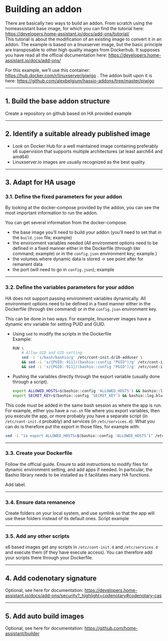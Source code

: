 # Building an addon

There are basically two ways to build an addon. From scratch using the homeassistant base image, for which you can find the tutorial here: https://developers.home-assistant.io/docs/add-ons/tutorial/  
This tutorial is about the modification of an existing image to convert it in an addon. The example is based on a linuxserver image, but the basic principle are transposable to other high quality images from Dockerhub. It supposes you have read all the official documentation here: https://developers.home-assistant.io/docs/add-ons/

For this example, we’ll use this container: https://hub.docker.com/r/linuxserver/piwigo . The addon built upon it is here: https://github.com/alexbelgium/hassio-addons/tree/master/piwigo

---

## 1. Build the base addon structure

Create a repository on github based on HA provided example

---

## 2. Identify a suitable already published image

- Look on Docker Hub for a well maintained image containing preferably s6 supervision that supports multiple architectures (at least aarch64 and amd64)  
- Linuxserver.io images are usually recognized as the best quality.

---

## 3. Adapt for HA usage

### 3.1. Define the fixed parameters for your addon

By looking at the docker-compose provided by the addon, you can see the most important information to run the addon.

You can get several information from the docker-compose:

- the base image you’ll need to build your addon (you’ll need to set that in the `build.json` file; example)  
- the environment variables needed (All environment options need to be defined in a fixed manner either in the Dockerfile (through `ENV` command; example) or in the `config.json` environment key; example.)  
- the volumes where dynamic data is stored → see point after for remanent data  
- the port (will need to go in `config.json`); example  

---

### 3.2. Define the variables parameters for your addon

HA does not support passing environment variables dynamically. All environment options need to be defined in a fixed manner either in the Dockerfile (through `ENV` command) or in the `config.json` environment key.

This can be done in two ways. For example, linuxserver images have a dynamic env variable for setting PUID and GUID.

- Using `sed` to modify the scripts in the Dockerfile  
  Example:  
  ```bash
  RUN \
      # Allow UID and GID setting
      sed -i 's/bash/bashio/g' /etc/cont-init.d/10-adduser \
      && sed -i 's/{PUID:-911}/(bashio::config "PUID")/g' /etc/cont-init.d/10-adduser \
      && sed -i 's/{PGID:-911}/(bashio::config "PGID")/g' /etc/cont-init.d/10-adduser
  ```
- Pushing the variables directly through the export variable (usually done through a script).  
  ```bash
  export ALLOWED_HOSTS=$(bashio::config 'ALLOWED_HOSTS') && bashio::log.blue "ALLOWED_HOSTS=$ALLOWED_HOSTS"
  export SECRET_KEY=$(bashio::config 'SECRET_KEY') && bashio::log.blue "SECRET_KEY=$SECRET_KEY"
  ```

This code must be added in the same bash session as where the app is run. For example, either you have a `run.sh` file where you export variables, then you execute the app, or more probably you have a separate script (in `/etc/cont-init.d` probably) and services (in `/etc/services.d`). What you can do is therefore put the export in those files, for example with:

```bash
sed -i "1a export ALLOWED_HOSTS=$(bashio::config 'ALLOWED_HOSTS')" /etc/services.d/*/run
```

---

### 3.3. Create your Dockerfile

Follow the official guide. Ensure to add instructions to modify files for dynamic environment setting, and add apps if needed. In particular, the Bashio library needs to be installed as it facilitates many HA functions.

Add label.

---

### 3.4. Ensure data remanence

Create folders on your local system, and use symlink so that the app will use these folders instead of its default ones. Script example

---

### 3.5. Add any other scripts

s6 based images get any scripts in `/etc/cont-init.d` and `/etc/services.d` and execute them (if they have execute access). You can therefore add your scripts there through your Dockerfile.

---

## 4. Add codenotary signature

Optional, see here for documentation: https://developers.home-assistant.io/docs/add-ons/security?_highlight=codenotary#codenotary-cas

---

## 5. Add auto build images

Optional, see here for documentation: https://github.com/home-assistant/builder
